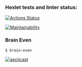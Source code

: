 ### Hexlet tests and linter status:
[![Actions Status](https://github.com/SuperKanat/frontend-project-44/workflows/hexlet-check/badge.svg)](https://github.com/SuperKanat/frontend-project-44/actions)

[![Maintainability](https://api.codeclimate.com/v1/badges/ae8b435447f24a9052fe/maintainability)](https://codeclimate.com/github/SuperKanat/frontend-project-44/maintainability)

### Brain Even
    $ brain-even
[![asciicast](https://asciinema.org/a/Ky5qAkH5hTkzavNn096djHR2o.svg)](https://asciinema.org/a/Ky5qAkH5hTkzavNn096djHR2o)
